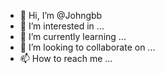 - 👋 Hi, I’m @Johngbb
- 👀 I’m interested in ...
- 🌱 I’m currently learning ...
- 💞️ I’m looking to collaborate on ...
- 📫 How to reach me ...

<!---
Johngbb/Johngbb is a ✨ special ✨ repository because its `README.md` (this file) appears on your GitHub profile.
You can click the Preview link to take a look at your changes.
--->
